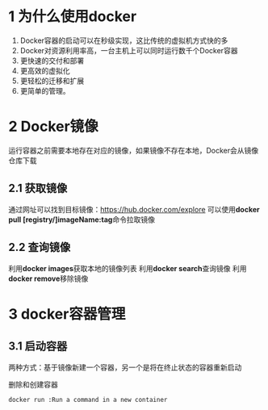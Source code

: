 # 1 为什么使用docker
1. Docker容器的启动可以在秒级实现，这比传统的虚拟机方式快的多
2. Docker对资源利用率高，一台主机上可以同时运行数千个Docker容器
3. 更快速的交付和部署
4. 更高效的虚拟化
5. 更轻松的迁移和扩展
6. 更简单的管理。

# 2 Docker镜像
 运行容器之前需要本地存在对应的镜像，如果镜像不存在本地，Docker会从镜像仓库下载
## 2.1 获取镜像
通过网址可以找到目标镜像：https://hub.docker.com/explore
可以使用**docker pull [registry/]imageName:tag**命令拉取镜像

## 2.2 查询镜像
利用**docker images**获取本地的镜像列表
利用**docker search**查询镜像
利用**docker remove**移除镜像

# 3 docker容器管理
## 3.1 启动容器
两种方式：基于镜像新建一个容器，另一个是将在终止状态的容器重新启动

删除和创建容器
```
docker run :Run a command in a new container

```
